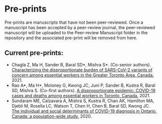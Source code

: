 # Pre-prints
Pre-prints are manuscripts that have not been peer-reviewed. Once a manuscript has been accepted by a peer-review journal, the peer-reviewed manuscript will be uploaded to the Peer-review Manuscript folder in the repository and the associated pre-print will be removed from here.

## Current pre-prints:
* Chagla Z, Ma H, Sander B, Baral SD*, Mishra S*. (Co-senior authors). [Characterizing the disproportionate burden of SARS-CoV-2 variants of concern among essential workers in the Greater Toronto Area, Canada.](https://github.com/mishra-lab/cihr-multiprovince-covid-project/blob/main/publications/pre-prints%20(not%20peer-reviewed)/Chagla_Variants%20of%20concern%20among%20essential%20workers%20in%20Toronto.pdf) 2021.
* Rao A*, Ma H*, Moloney G, Kwong JC, Juni P, Sander B, Kustra R, Baral SD, Mishra S. (Co-first authors). [A disproportionate epidemic: COVID-19 cases and deaths among essential workers in Toronto, Canada.](https://github.com/mishra-lab/cihr-multiprovince-covid-project/blob/main/publications/pre-prints%20(not%20peer-reviewed)/Rao_COVID-19%20cases%20and%20deaths%20among%20essential%20workers%20in%20Toronto.pdf) 2021. 
* Sundaram ME, Calzavara A, Mishra S, Kustra R, Chan AK, Hamilton MA, Djebli M, Rosella LC, Watson T, Chen H, Chen B, Baral SD, Kwong JC. [The individual and social determinants of COVID-19 diagnosis in Ontario, Canada: a population-wide study.](https://github.com/mishra-lab/cihr-multiprovince-covid-project/blob/main/publications/pre-prints%20(not%20peer-reviewed)/Sundaram_Social%20determinants%20of%20COVID-19%20in%20Ontario.pdf) 2020.
